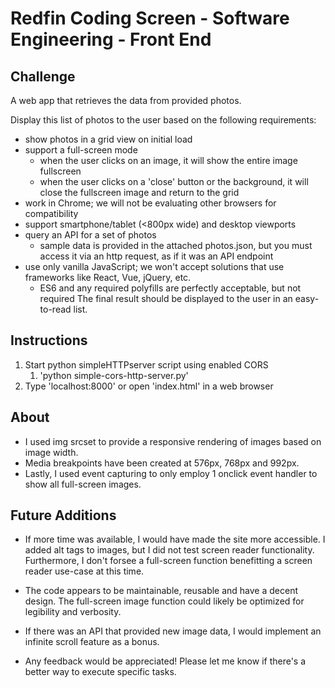 # Redfin Coding Screen - Software Engineering - Front End

## Challenge

A web app that retrieves the data from provided photos.

Display this list of photos to the user based on the following requirements:

- show photos in a grid view on initial load
- support a full-screen mode
    - when the user clicks on an image, it will show the entire image fullscreen
    - when the user clicks on a 'close' button or the background, it will close the fullscreen image and return to the grid
- work in Chrome; we will not be evaluating other browsers for compatibility
- support smartphone/tablet (<800px wide) and desktop viewports
- query an API for a set of photos
    - sample data is provided in the attached photos.json, but you must access it via an http request, as if it was an API endpoint
- use only vanilla JavaScript; we won't accept solutions that use frameworks like React, Vue, jQuery, etc.
    - ES6 and any required polyfills are perfectly acceptable, but not required
The final result should be displayed to the user in an easy-to-read list.


## Instructions

1. Start python simpleHTTPserver script using enabled CORS
    1. 'python simple-cors-http-server.py'
1. Type 'localhost:8000' or open 'index.html' in a web browser

## About
  
- I used img srcset to provide a responsive rendering of images based on image width.
- Media breakpoints have been created at 576px, 768px and 992px.
- Lastly, I used event capturing to only employ 1 onclick event handler to show all full-screen images.

## Future Additions

- If more time was available, I would have made the site more accessible. I added alt tags to images, but I did not test screen reader functionality. Furthermore, I don't forsee a full-screen function benefitting a screen reader use-case at this time.

- The code appears to be maintainable, reusable and have a decent design. The full-screen image function could likely be optimized for legibility and verbosity.

- If there was an API that provided new image data, I would implement an infinite scroll feature as a bonus.

- Any feedback would be appreciated! Please let me know if there's a better way to execute specific tasks.
